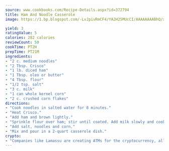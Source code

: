 ```yaml
---
source: www.cookbooks.com/Recipe-Details.aspx?id=372794
title: Ham And Noodle Casserole
image: https://1.bp.blogspot.com/-LvJpivRmCF4/YA2H25MUcCI/AAAAAAAABhQ/xgndXuMf7Zopp5S4RExCblnSp5YGujfSQCLcBGAsYHQ/s320/8.png

yield: 3
ratingValue: 5
calories: 282 calories
reviewCount: 50
cookTime: PT2H
prepTime: PT21M
ingredients:
- "2 c. medium noodles"
- "2 Tbsp. Crisco"
- "1 lb. diced ham"
- "1 Tbsp. oleo or butter"
- "4 Tbsp. flour"
- "1/2 tsp. salt"
- "3 c. milk"
- "1 can whole kernel corn"
- "2 c. crushed corn flakes"
directions:
- "Cook noodles in salted water for 8 minutes."
- "Heat Crisco."
- "Add ham and brown lightly."
- "Sprinkle flour over ham; stir until coated. Add milk slowly and cook thick."
- "Add salt, noodles and corn."
- "Mix and pour in a 2-quart casserole dish."
crypto:
- "Companies like Lamassu are creating ATMs for the cryptocurrency, allowing you to scan your Bitcoin QR code, enter your cash, and buy bitcoin with the push of a button."
---
```

